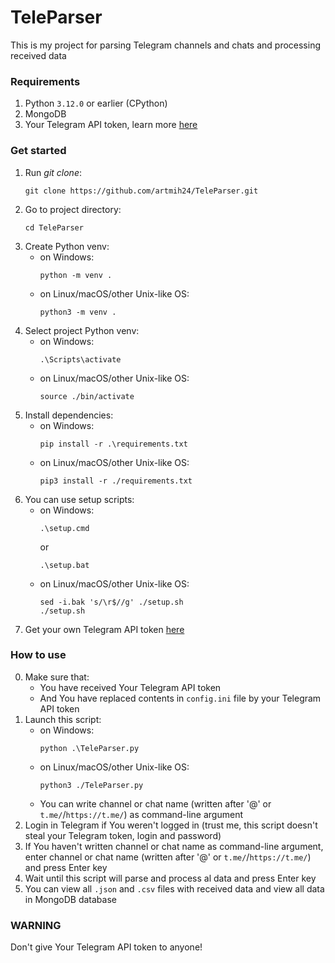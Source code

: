 # TeleParser

This is my project for parsing Telegram channels and chats and processing received data

### Requirements
1. Python `3.12.0` or earlier (CPython)
2. MongoDB
3. Your Telegram API token, learn more <a href='https://core.telegram.org/api#getting-started'>here</a>

### Get started
1. Run <i>git clone</i>: 
   ```
   git clone https://github.com/artmih24/TeleParser.git
   ```
2. Go to project directory: 
   ```
   cd TeleParser
   ```
3. Create Python venv:
   - on Windows: 
     ```
     python -m venv .
     ```
   - on Linux/macOS/other Unix-like OS: 
     ```
     python3 -m venv .
     ```
4. Select project Python venv:
   - on Windows: 
     ```
     .\Scripts\activate
     ```
   - on Linux/macOS/other Unix-like OS: 
     ```
     source ./bin/activate
     ```
5. Install dependencies:
   - on Windows: 
     ```
     pip install -r .\requirements.txt
     ```
   - on Linux/macOS/other Unix-like OS: 
     ```
     pip3 install -r ./requirements.txt
     ```
6. You can use setup scripts:
   - on Windows: 
     ```
     .\setup.cmd
     ```
     or
     ```
     .\setup.bat
     ```
   - on Linux/macOS/other Unix-like OS: 
     ```
     sed -i.bak 's/\r$//g' ./setup.sh
     ./setup.sh
     ```
7. Get your own Telegram API token <a href='https://core.telegram.org/api#getting-started'>here</a>

### How to use
0. Make sure that:
   - You have received Your Telegram API token
   - And You have replaced contents in `config.ini` file by your Telegram API token
1. Launch this script:
   - on Windows: 
     ```
     python .\TeleParser.py
     ```
   - on Linux/macOS/other Unix-like OS: 
     ```
     python3 ./TeleParser.py
     ```
   - You can write channel or chat name (written after '@' or `t.me/`/`https://t.me/`) as command-line argument
2. Login in Telegram if You weren't logged in (trust me, this script doesn't steal your Telegram token, login and password)
3. If You haven't written channel or chat name as command-line argument, enter channel or chat name (written after '@' or `t.me/`/`https://t.me/`) and press Enter key
4. Wait until this script will parse and process al data and press Enter key
5. You can view all `.json` and `.csv` files with received data and view all data in MongoDB database

### WARNING
Don't give Your Telegram API token to anyone!
